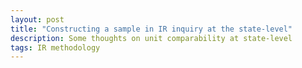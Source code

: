 ```yaml
---
layout: post
title: "Constructing a sample in IR inquiry at the state-level"
description: Some thoughts on unit comparability at state-level
tags: IR methodology
---
```


